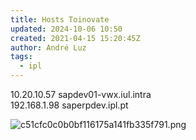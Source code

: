 ```yaml
---
title: Hosts Toinovate
updated: 2024-10-06 10:50
created: 2021-04-15 15:20:45Z
author: André Luz
tags:
  - ipl
---
```


10.20.10.57 sapdev01-vwx.iul.intra  
192.168.1.98 saperpdev.ipl.pt


![c51cfc0c0b0bf116175a141fb335f791.png](c51cfc0c0b0bf116175a141fb335f791.png)